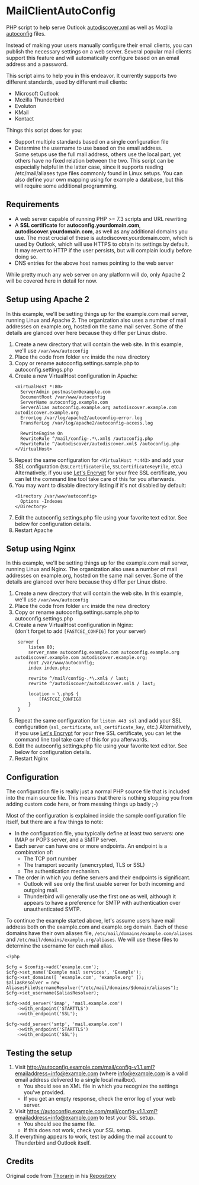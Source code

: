 # MailClientAutoConfig
PHP script to help serve Outlook [autodiscover.xml](https://msdn.microsoft.com/en-us/library/cc463896%28v=exchg.80%29.aspx) as well as Mozilla [autoconfig](https://developer.mozilla.org/en-US/docs/Mozilla/Thunderbird/Autoconfiguration) files.

Instead of making your users manually configure their email clients, you can publish the necessary settings on a web server. Several popular mail clients support this feature and will automatically configure based on an email address and a password. 

This script aims to help you in this endeavor. It currently supports two different standards, used by different mail clients:
* Microsoft Outlook
* Mozilla Thunderbird
* Evoluton
* KMail
* Kontact

Things this script does for you:
* Support multiple standards based on a single configuration file
* Determine the username to use based on the email address.<br/>
  Some setups use the full mail address, others use the local part, yet others have no fixed relation between the two.
  This script can be especially helpful in the latter case, since it supports reading /etc/mail/aliases type files commonly found in Linux setups. You can also define your own mapping using for example a database, but this will require some additional programming.

## Requirements
* A web server capable of running PHP >= 7.3 scripts and URL rewriting
* A **SSL certificate** for **autoconfig.yourdomain.com**, **autodiscover.yourdomain.com**, as well as any additional domains you use. The most crucial of these is autodiscover.yourdomain.com, which is used by Outlook, which will use HTTPS to obtain its settings by default. It may revert to HTTP if the user persists, but will complain loudly before doing so.
* DNS entries for the above host names pointing to the web server

While pretty much any web server on any platform will do, only Apache 2 will be covered here in detail for now. 

## Setup using Apache 2

In this example, we'll be setting things up for the example.com mail server, running Linux and Apache 2. The organization also uses a number of mail addresses on example.org, hosted on the same mail server. Some of the details are glanced over here because they differ per Linux distro.

1. Create a new directory that will contain the web site. In this example, we'll use `/var/www/autoconfig`
2. Place the code from folder `src` inside the new directory
3. Copy or rename autoconfig.settings.sample.php to autoconfig.settings.php
4. Create a new VirtualHost configuration in Apache:
   ```
   <VirtualHost *:80>
     ServerAdmin postmaster@example.com
     DocumentRoot /var/www/autoconfig
     ServerName autoconfig.example.com
     ServerAlias autoconfig.example.org autodiscover.example.com autodiscover.example.org
     ErrorLog /var/log/apache2/autoconfig-error.log
     TransferLog /var/log/apache2/autoconfig-access.log
  
     RewriteEngine On
     RewriteRule ^/mail/config-.*\.xml$ /autoconfig.php
     RewriteRule ^/autodiscover/autodiscover.xml$ /autoconfig.php
   </VirtualHost>
   ```
5. Repeat the same configuration for `<VirtualHost *:443>` and add your SSL configuration (`SSLCertificateFile`, `SSLCertificateKeyFile`, etc.) Alternatively, if you use [Let's Encrypt](https://letsencrypt.org/) for your free SSL certificate, you can let the command line tool take care of this for you afterwards.
6. You may want to disable directory listing if it's not disabled by default:
   ```
   <Directory /var/www/autoconfig>
     Options -Indexes
   </Directory>
   ```
6. Edit the autoconfig.settings.php file using your favorite text editor. See below for configuration details.
7. Restart Apache

## Setup using Nginx

In this example, we'll be setting things up for the example.com mail server, running Linux and Nginx. The organization also uses a number of mail addresses on example.org, hosted on the same mail server. Some of the details are glanced over here because they differ per Linux distro.

1. Create a new directory that will contain the web site. In this example, we'll use `/var/www/autoconfig`
2. Place the code from folder `src` inside the new directory
3. Copy or rename autoconfig.settings.sample.php to autoconfig.settings.php
4. Create a new VirtualHost configuration in Nginx:  
(don't forget to add `[FASTCGI_CONFIG]` for your server)
   ```
    server {
        listen 80;
        server_name autoconfig.example.com autoconfig.example.org autodiscover.example.com autodiscover.example.org;
        root /var/www/autoconfig;
        index index.php;
    
        rewrite ^/mail/config-.*\.xml$ / last;
        rewrite ^/autodiscover/autodiscover.xml$ / last;
   
        location ~ \.php$ {
            [FASTCGI_CONFIG]
        }
    }
   ```
5. Repeat the same configuration for `listen 443 ssl` and add your SSL configuration (`ssl_certificate`, `ssl_certificate_key`, etc.) Alternatively, if you use [Let's Encrypt](https://letsencrypt.org/) for your free SSL certificate, you can let the command line tool take care of this for you afterwards.
6. Edit the autoconfig.settings.php file using your favorite text editor. See below for configuration details.
7. Restart Nginx

## Configuration

The configuration file is really just a normal PHP source file that is included into the main source file.
This means that there is nothing stopping you from adding custom code here, or from messing things up badly ;-)

Most of the configuration is explained inside the sample configuration file itself, but there are a few things to note:
* In the configuration file, you typically define at least two servers: one IMAP or POP3 server, and a SMTP server.
* Each server can have one or more endpoints. An endpoint is a combination of:
  * The TCP port number
  * The transport security (unencrypted, TLS or SSL)
  * The authentication mechanism.
* The order in which you define servers and their endpoints is significant.
  * Outlook will see only the first usable server for both incoming and outgoing mail.
  * Thunderbird will generally use the first one as well, although it appears to have a preference for SMTP with authentication over unauthenticated SMTP.


To continue the example started above, let's assume users have mail address both on the example.com and example.org domain.
Each of these domains have their own aliases file, `/etc/mail/domains/example.com/aliases` and `/etc/mail/domains/example.org/aliases`. We will use these files to determine the username for each mail alias.

```
<?php

$cfg = $config->add('example.com');
$cfg->set_name('Example mail services', 'Example');
$cfg->set_domains([ 'example.com', 'example.org' ]);
$aliasResolver = new AliasesFileUsernameResolver("/etc/mail/domains/$domain/aliases");
$cfg->set_username($aliasResolver);

$cfg->add_server('imap', 'mail.example.com')
    ->with_endpoint('STARTTLS')
    ->with_endpoint('SSL');

$cfg->add_server('smtp', 'mail.example.com')
    ->with_endpoint('STARTTLS')
    ->with_endpoint('SSL');
```

## Testing the setup

1. Visit http://autoconfig.example.com/mail/config-v1.1.xml?emailaddress=info@example.com (where info@example.com is a valid email address delivered to a single local mailbox).
   * You should see an XML file in which you recognize the settings you've provided.
   * If you get an empty response, check the error log of your web server.
2. Visit https://autoconfig.example.com/mail/config-v1.1.xml?emailaddress=info@example.com to test your SSL setup.
   * You should see the same file.
   * If this does not work, check your SSL setup.
3. If everything appears to work, test by adding the mail account to Thunderbird and Outlook itself.

## Credits
Original code from [Thorarin](https://github.com/Thorarin) in his [Repository](https://github.com/Thorarin/MailClientAutoConfig)
